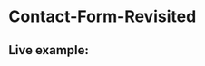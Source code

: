 # Contact-Form-Revisited
<h2>Live example: <a href="http://chrismomdjian/forms_revisited/form.php"></a></h2>
